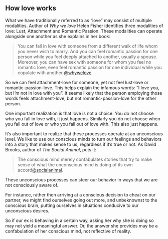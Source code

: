 ## How love works

What we have traditionally referred to as “love” may consist of multiple modalities. Author of _Why we love_ Helen Fisher identifies three modalities of love: Lust, Attachment and Romantic Passion. These modalities can operate alongside one another as she explains in her book:

> You can fall in love with someone from a different walk of life whom you never wish to marry. And you can feel romantic passion for one person while you feel deeply attached to another, usually a spouse. Moreover, you can have sex with someone for whom you feel no romantic love, even feel romantic passion for one individual while you copulate with another [@whywelove]().

So we can feel attachment-love for someone, yet not feel lust-love or romantic-passion-love. This helps explain the infamous words: “I love you, but I’m not in love with you”. It seems likely that the person employing those words feels attachment-love, but not romantic-passion-love for the other person.

One important realization is that love is not a choice. You do not choose who you fall in love with, it just happens. Similarly you do not choose when you fall out of love or who you fall out of love with. This also just happens.

It’s also important to realize that these processes operate at an unconscious level. We like to use our conscious minds to turn our feelings and behaviors into a story that makes sense to us, regardless if it’s true or not. As David Brooks, author of _The Social Animal_, puts it:

> The conscious mind merely confabulates stories that try to make sense of what the unconscious mind is doing of its own accord[@socialanimal]().

These unconscious processes can steer our behavior in ways that we are not consciously aware of.

For instance, rather then arriving at a conscious decision to cheat on our partner, we might find ourselves going out more, and unbeknownst to the conscious brain, putting ourselves in situations conducive to our unconscious desires.

So if our ex is behaving in a certain way, asking her why she is doing so may not yield a meaningful answer. Or, the answer she provides may be a confabulation of her conscious mind, not reflective of reality.

